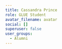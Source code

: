 ```yaml
---
title: Cassandra Prince
role: GLUE Student
avatar_filename: avatar
social: []
superuser: false
user_groups:
  - Alumni
---
```


